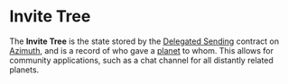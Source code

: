 # Invite Tree

The **Invite Tree** is the state stored by the [Delegated Sending](delegated-sending) contract on [Azimuth](azimuth), and is a record of who gave a [planet](planet) to whom. This allows for community applications, such as a chat channel for all distantly related planets.
